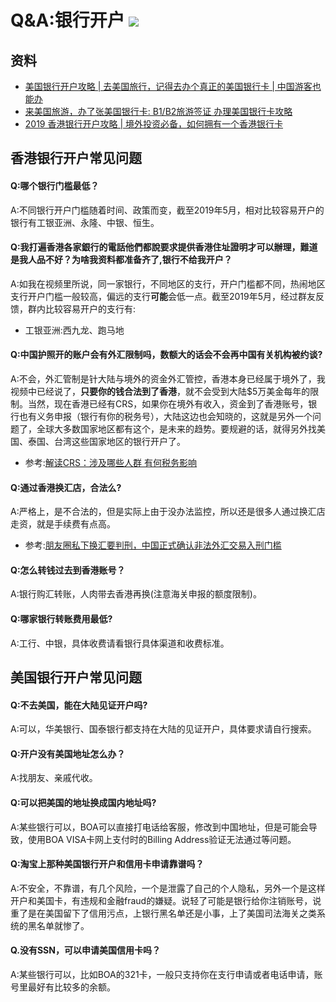 Q&A:银行开户 ![](https://img.shields.io/badge/ZUOLUOTV-手机卡-orange.svg?style=flat) 
=================

## 资料

* [美国银行开户攻略 | 去美国旅行，记得去办个真正的美国银行卡 | 中国游客也能办](https://luolei.org/bank-of-america-chinese-vistor-opening-account/)
* [来美国旅游，办了张美国银行卡: B1/B2旅游签证 办理美国银行卡攻略](https://luolei.org/open-bank-account-in-usa-b1-b2-visa/)
* [2019 香港银行开户攻略 | 境外投资必备，如何拥有一个香港银行卡](https://luolei.org/how-to-open-a-bank-account-in-hongkong/)

## 香港银行开户常见问题

#### Q:哪个银行门槛最低？

A:不同银行开户门槛随着时间、政策而变，截至2019年5月，相对比较容易开户的银行有工银亚洲、永隆、中银、恒生。

#### Q:我打遍香港各家銀行的電話他們都說要求提供香港住址證明才可以辦理，難道是我人品不好？为啥我资料都准备齐了,银行不给我开户？

A:如我在视频里所说，同一家银行，不同地区的支行，开户门槛都不同，热闹地区支行开户门槛一般较高，偏远的支行**可能**会低一点。截至2019年5月，经过群友反馈，群内比较容易开户的支行有:

* 工银亚洲:西九龙、跑马地

#### Q:中国护照开的账户会有外汇限制吗，数额大的话会不会再中国有关机构被约谈﻿?

A:不会，外汇管制是针大陆与境外的资金外汇管控，香港本身已经属于境外了，我视频中已经说了，**只要你的钱合法到了香港**，就不会受到大陆$5万美金每年的限制。当然，现在香港已经有CRS，如果你在境外有收入，资金到了香港账号，银行也有义务申报（银行有你的税务号），大陆这边也会知晓的，这就是另外一个问题了，全球大多数国家地区都有这个，是未来的趋势。要规避的话，就得另外找美国、泰国、台湾这些国家地区的银行开户了。﻿

* 参考:[解读CRS：涉及哪些人群 有何税务影响](https://finance.qq.com/a/20170209/004410.htm)

#### Q:通过香港换汇店，合法么﻿?

A:严格上，是不合法的，但是实际上由于没办法监控，所以还是很多人通过换汇店走资，就是手续费有点高。

* 参考:[朋友圈私下换汇要判刑，中国正式确认非法外汇交易入刑门槛 ](http://www.sohu.com/a/294313651_428966)

#### Q:怎么转钱过去到香港账号？

A:银行购汇转账，人肉带去香港再换(注意海关申报的额度限制)。

#### Q:哪家银行转账费用最低?

A:工行、中银，具体收费请看银行具体渠道和收费标准。

## 美国银行开户常见问题

#### Q:不去美国，能在大陆见证开户吗?

A:可以，华美银行、国泰银行都支持在大陆的见证开户，具体要求请自行搜索。

#### Q:开户没有美国地址怎么办？

A:找朋友、亲戚代收。

#### Q:可以把美国的地址换成国内地址吗?

A:某些银行可以，BOA可以直接打电话给客服，修改到中国地址，但是可能会导致，使用BOA VISA卡网上支付时的Billing Address验证无法通过等问题。

#### Q:淘宝上那种美国银行开户和信用卡申请靠谱吗？

A:不安全，不靠谱，有几个风险，一个是泄露了自己的个人隐私，另外一个是这样开户和美国卡，有违规和金融fraud的嫌疑。说轻了可能是银行给你注销账号，说重了是在美国留下了信用污点，上银行黑名单还是小事，上了美国司法海关之类系统的黑名单就惨了。

#### Q.没有SSN，可以申请美国信用卡吗？

A:某些银行可以，比如BOA的321卡，一般只支持你在支行申请或者电话申请，账号里最好有比较多的余额。


